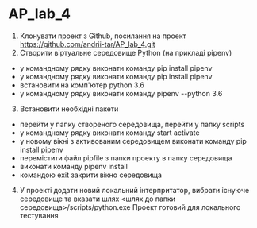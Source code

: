# AP_lab_4
1. Клонувати проект з Github, посилання на проект https://github.com/andrii-tar/AP_lab_4.git
2. Створити віртуальне середовище Python (на прикладі pipenv)
  * у командному рядку виконати команду pip install pipenv
  * у командному рядку виконати команду pip install pipenv
  * встановити на комп'ютер python 3.6
  * у командному рядку виконати команду pipenv --python 3.6
3. Встановити необхідні пакети
  * перейти у папку створеного середовища, перейти у папку scripts
  * у командному рядку виконати команду start activate
  * у новому вікнi з активованим середовищем виконати команду pip install pipenv
  * перемістити файл pipfile з папки проекту в папку середовища
  * виконати команду pipenv install
  * командою exit закрити вікно середовища
4. У проекті додати новий локальний інтерпритатор, вибрати існуюче середовище та вказати шлях <шлях до папки середовища>/scripts/python.exe
Проект готовий для локального тестування
